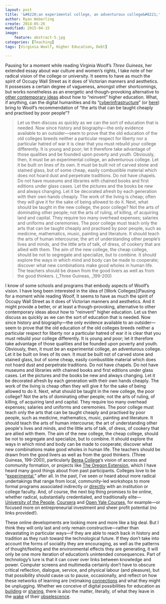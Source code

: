 ```yaml
---
layout: post
title: '&#8220;an experimental college, an adventurous college&#8221;'
author: Ryan Weberling
create: 2014-05-26
modified: 2015-04-15
image:
    feature: abstract-5.jpg
categories: [Teaching]
tags: [Virginia Woolf, Higher Education, Debt]

---
```

<span class="Z3988" title="ctx_ver=Z39.88-2004&rft_val_fmt=info%3Aofi%2Ffmt%3Akev%3Amtx%3Adc&rfr_id=info%3Asid%2Focoins.info%3Agenerator&rft.type=&rft.format=text&rft.title=%22an+experimental+college%2C+an+adventurous+college%22&rft.source=Ryan+Weberling&rft.date=2012-11-28&rft.identifier=http%3A%2F%2Fryanweberling.com%2F%3Fp%3D121&rft.language=English&rft.subject=Teaching&rft.aulast=Weberling&rft.aufirst=Ryan"></span>

Pausing for a moment while reading Virginia Woolf&#8217;s *Three Guineas*, her extended essay about war culture and women&#8217;s rights, I take note of her radical vision of the college or university. It seems to have as much the spirit of Occupy Wall Street as it does of Victorian manners and aesthetics. It possesses a certain degree of vagueness, amongst other shortcomings, but works nonetheless as an energetic and though-provoking alternative to [other contemporary ideas](http://chronicle.com/article/College-Reinvented-The/135764/?cid=at&utm_source=at&utm_medium=en) about how to &#8220;reinvent&#8221; higher education. What, if anything, can the digital humanities and its &#8220;[cyberinfrastructure](http://blogs.ischool.utexas.edu/f2011dh/2011/09/26/building-a-humanities-cyberinfrastructure/)&#8221; (or [here](http://www.acls.org/programs/Default.aspx?id=644)) bring to Woolf&#8217;s recommendation of &#8220;the arts that can be taught cheaply and practised by poor people&#8221;?

<!--more-->

> Let us then discuss as quickly as we can the sort of education that is needed. Now since history and biography—the only evidence available to an outsider—seem to prove that the old education of the old colleges breeds neither a particular respect for liberty nor a particular hatred of war it is clear that you must rebuild your college differently. It is young and poor; let it therefore take advantage of those qualities and be founded upon poverty and youth. Obviously, then, it must be an experimental college, an adventurous college. Let it be built on lines of its own. It must be built not of carved stone and stained glass, but of some cheap, easily combustible material which does not hoard dust and perpetrate traditions. Do not have chapels. Do not have museums and libraries with chained books and first editions under glass cases. Let the pictures and the books be new and always changing. Let it be decorated afresh by each generation with their own hands cheaply. The work of the living is cheap; often they will give it for the sake of being allowed to do it. Next, what should be taught in the new college, the poor college? Not the arts of dominating other people; not the arts of ruling, of killing, of acquiring land and capital. They require too many overhead expenses; salaries and uniforms and ceremonies. The poor college must teach only the arts that can be taught cheaply and practised by poor people, such as medicine, mathematics, music, painting and literature. It should teach the arts of human intercourse; the art of understanding other people&#8217;s lives and minds, and the little arts of talk, of dress, of cookery that are allied with them. The aim of the new college, the cheap college, should be not to segregate and specialize, but to combine. It should explore the ways in which mind and body can be made to cooperate; discover what new combinations make good wholes in human life. The teachers should be drawn from the good livers as well as from the good thinkers. (_Three Guineas, _199-200)

I know of some schools and programs that embody aspects of Woolf&#8217;s vision. I have long been interested in the idea of [Work Colleges](Pausing for a moment while reading Woolf,  It seems to have as much the spirit of Occupy Wall Street as it does of Victorian manners and aesthetics. And it might provide a better, or at least a though-provoking, alternative to other contemporary ideas about how to "reinvent" higher education. Let us then discuss as quickly as we can the sort of education that is needed. Now since history and biography—the only evidence available to an outsider—seem to prove that the old education of the old colleges breeds neither a particular respect for liberty nor a particular hatred of war it is clear that you must rebuild your college differently. It is young and poor; let it therefore take advantage of those qualities and be founded upon poverty and youth. Obviously, then, it must be an experimental college, an adventurous college. Let it be built on lines of its own. It must be built not of carved stone and stained glass, but of some cheap, easily combustible material which does not hoard dust and perpetrate traditions. Do not have chapels. Do not have museums and libraries with chained books and first editions under glass cases. Let the pictures and the books be new and always changing. Let it be decorated afresh by each generation with their own hands cheaply. The work of the living is cheap often they will give it for the sake of being allowed to do it. Next, what should be taught in the new college, the poor college? Not the arts of dominating other people; not the arts of ruling, of killing, of acquiring land and capital. They require too many overhead expenses; salaries and uniforms and ceremonies. The poor college must teach only the arts that can be taught cheaply and practised by poor people, such as medicine, mathematics, music, painting and literature. It should teach the arts of human intercourse; the art of understanding other people's lives and minds, and the little arts of talk, of dress, of cookery that are allied with them. The aim of the new college, the cheap college, should be not to segregate and specialize, but to combine. It should explore the ways in which mind and body can be made to cooperate; discover what new combinations make good wholes in human life. The teachers should be drawn from the good livers as well as from the good thinkers. (Three Guineas, 199-200)), particularly [Berea College](http://www.berea.edu/about/)&#8216;s vision of access and community formation, or projects like [The Oregon Extension](http://oregonextension.org/semester/), which I have heard many good things about from past participants. Colleges love to be &#8220;[experimental](http://www.huffingtonpost.com/2010/05/20/the-top-non-traditional-c_n_584115.html#s92641&title=Evergreen_State_College),&#8221; after all. In the past, I&#8217;ve seen or heard about more radical undertakings that range from local, community-led workshops to more formal programs associated indirectly or [directlly](http://civicknowledge.uchicago.edu/) with an institution or college faculty. And, of course, the next big thing promises to be online, whether radical, substantially credentialed, and traditionally elite—[University of the People](http://www.uopeople.org/groups/tuition-free-education), [Coursera](https://www.coursera.org/) and [Open Yale Courses](http://oyc.yale.edu/), for example—or focused more on entrepreneurial investment and sheer profit potential (no links provided!).

These online developments are looking more and more like a big deal. But I think they will only last and only remain constructive—rather than devastating in particular ways—if they are able to reach back in history and tradition as they rush toward the technological future. If they don&#8217;t take into account the forms of sociality they are encouraging, as well as the patterns of thought/feeling and the environmental effects they are generating, it will only be one more iteration of education&#8217;s unintended consequences. Part of technology&#8217;s lure is that it can cover over links between knowledge and power. Computer screens and multimedia certainly don&#8217;t have to obscure critical reflection, dialogue, service, and physical labour (and pleasure), but that possibility should cause us to pause, occasionally, and reflect on how these networks of learning are (re)making [connections](http://grouchoreviews.com/reviews/2874) and what they might be unplugging. Whether we conceive of digital possibilities for education as [building](http://www.briancroxall.net/buildingDH/) or [sharing](http://www.samplereality.com/2011/05/25/the-digital-humanities-is-not-about-building-its-about-sharing/), there is also the matter, literally, of what they leave in the [wake](http://cdn.miragestudio7.com/wp-content/uploads2/2007/07/jennifer_baichwal_recycling_center_china_manufactured_landscape.jpg) of their [obselescence](http://i.ytimg.com/vi/67j7JlEZzpQ/0.jpg).
